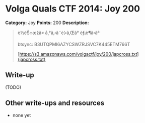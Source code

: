 # Volga Quals CTF 2014: Joy 200

**Category:** Joy
**Points:** 200
**Description:**

> è½èŠ±æžã«
> å¸°ã‚‹ã¨è¦‹ã‚Œã°
> èƒ¡è¶ã‹ãª
>
> btsync: B3UTQPMI6AZYCSWZRJSVC7K445ETM766T
>
> [https://s3.amazonaws.com/volgactf/joy/200/japcross.txt](japcross.txt)

## Write-up

(TODO)

## Other write-ups and resources

* none yet

